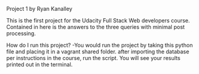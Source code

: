 

Project 1 by Ryan Kanalley

This is the first project for the Udacity Full Stack Web developers course. Contained in here is the answers to the three queries with minimal post processing.

How do I run this project?
-You would run the project by taking this python file and placing it in a vagrant shared folder. after importing the database per instructions in the course, run the script. You will see your results printed out in the terminal. 
